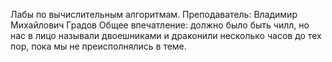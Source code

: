 Лабы по вычислительным алгоритмам.
Преподаватель: Владимир Михайлович Градов
Общее впечатление: должно было быть чилл, но нас в лицо называли двоешниками и драконили несколько часов до тех пор, пока мы не преисполнялись в теме.
